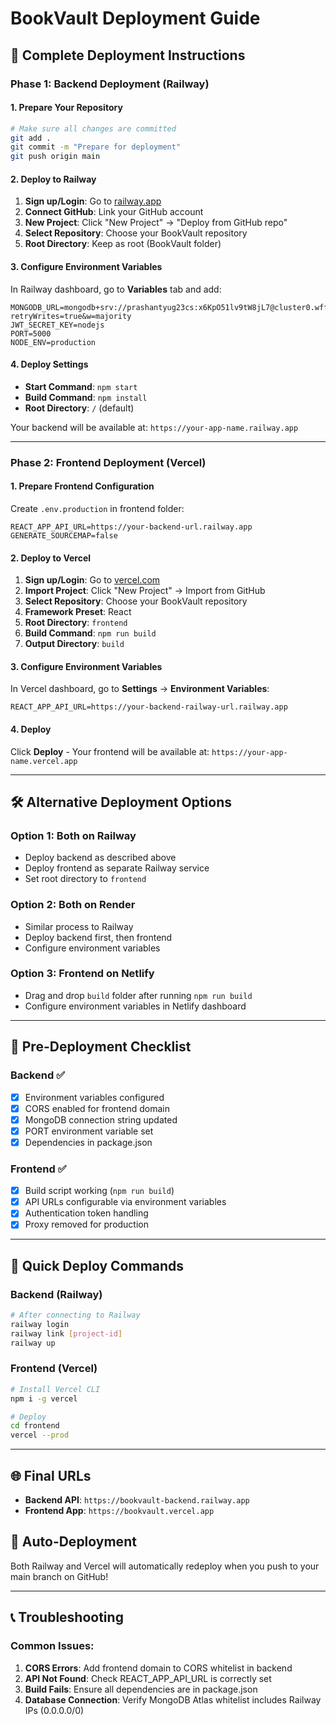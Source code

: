 # BookVault Deployment Guide

## 🚀 Complete Deployment Instructions

### **Phase 1: Backend Deployment (Railway)**

#### 1. Prepare Your Repository
```bash
# Make sure all changes are committed
git add .
git commit -m "Prepare for deployment"
git push origin main
```

#### 2. Deploy to Railway
1. **Sign up/Login**: Go to [railway.app](https://railway.app)
2. **Connect GitHub**: Link your GitHub account
3. **New Project**: Click "New Project" → "Deploy from GitHub repo"
4. **Select Repository**: Choose your BookVault repository
5. **Root Directory**: Keep as root (BookVault folder)

#### 3. Configure Environment Variables
In Railway dashboard, go to **Variables** tab and add:
```
MONGODB_URL=mongodb+srv://prashantyug23cs:x6KpO51lv9tW8jL7@cluster0.wffsn.mongodb.net/bookvault?retryWrites=true&w=majority
JWT_SECRET_KEY=nodejs
PORT=5000
NODE_ENV=production
```

#### 4. Deploy Settings
- **Start Command**: `npm start`
- **Build Command**: `npm install`
- **Root Directory**: `/` (default)

Your backend will be available at: `https://your-app-name.railway.app`

---

### **Phase 2: Frontend Deployment (Vercel)**

#### 1. Prepare Frontend Configuration
Create `.env.production` in frontend folder:
```
REACT_APP_API_URL=https://your-backend-url.railway.app
GENERATE_SOURCEMAP=false
```

#### 2. Deploy to Vercel
1. **Sign up/Login**: Go to [vercel.com](https://vercel.com)
2. **Import Project**: Click "New Project" → Import from GitHub
3. **Select Repository**: Choose your BookVault repository
4. **Framework Preset**: React
5. **Root Directory**: `frontend`
6. **Build Command**: `npm run build`
7. **Output Directory**: `build`

#### 3. Configure Environment Variables
In Vercel dashboard, go to **Settings** → **Environment Variables**:
```
REACT_APP_API_URL=https://your-backend-railway-url.railway.app
```

#### 4. Deploy
Click **Deploy** - Your frontend will be available at: `https://your-app-name.vercel.app`

---

## 🛠️ **Alternative Deployment Options**

### **Option 1: Both on Railway**
- Deploy backend as described above
- Deploy frontend as separate Railway service
- Set root directory to `frontend`

### **Option 2: Both on Render**
- Similar process to Railway
- Deploy backend first, then frontend
- Configure environment variables

### **Option 3: Frontend on Netlify**
- Drag and drop `build` folder after running `npm run build`
- Configure environment variables in Netlify dashboard

---

## 🔧 **Pre-Deployment Checklist**

### Backend ✅
- [x] Environment variables configured
- [x] CORS enabled for frontend domain
- [x] MongoDB connection string updated
- [x] PORT environment variable set
- [x] Dependencies in package.json

### Frontend ✅
- [x] Build script working (`npm run build`)
- [x] API URLs configurable via environment variables
- [x] Authentication token handling
- [x] Proxy removed for production

---

## 🚀 **Quick Deploy Commands**

### Backend (Railway)
```bash
# After connecting to Railway
railway login
railway link [project-id]
railway up
```

### Frontend (Vercel)
```bash
# Install Vercel CLI
npm i -g vercel

# Deploy
cd frontend
vercel --prod
```

---

## 🌐 **Final URLs**
- **Backend API**: `https://bookvault-backend.railway.app`
- **Frontend App**: `https://bookvault.vercel.app`

## 🔄 **Auto-Deployment**
Both Railway and Vercel will automatically redeploy when you push to your main branch on GitHub!

---

## 📞 **Troubleshooting**

### Common Issues:
1. **CORS Errors**: Add frontend domain to CORS whitelist in backend
2. **API Not Found**: Check REACT_APP_API_URL is correctly set
3. **Build Fails**: Ensure all dependencies are in package.json
4. **Database Connection**: Verify MongoDB Atlas whitelist includes Railway IPs (0.0.0.0/0)
